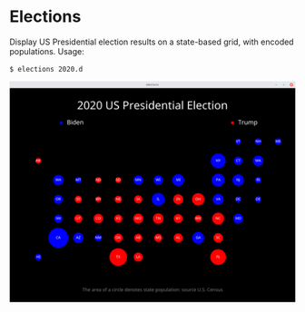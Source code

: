 # Elections

Display US Presidential election results on a state-based grid, with encoded populations.
Usage:

	$ elections 2020.d

![elections](elections.png)